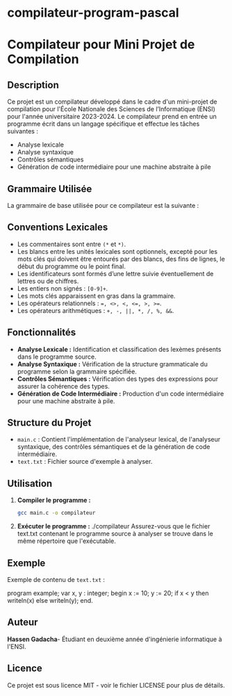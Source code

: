 # compilateur-program-pascal
# Compilateur pour Mini Projet de Compilation

## Description

Ce projet est un compilateur développé dans le cadre d'un mini-projet de compilation pour l'École Nationale des Sciences de l’Informatique (ENSI) pour l'année universitaire 2023-2024. Le compilateur prend en entrée un programme écrit dans un langage spécifique et effectue les tâches suivantes :
- Analyse lexicale
- Analyse syntaxique
- Contrôles sémantiques
- Génération de code intermédiaire pour une machine abstraite à pile

## Grammaire Utilisée

La grammaire de base utilisée pour ce compilateur est la suivante :



## Conventions Lexicales

- Les commentaires sont entre `(*` et `*)`.
- Les blancs entre les unités lexicales sont optionnels, excepté pour les mots clés qui doivent être entourés par des blancs, des fins de lignes, le début du programme ou le point final.
- Les identificateurs sont formés d’une lettre suivie éventuellement de lettres ou de chiffres.
- Les entiers non signés : `[0-9]+`.
- Les mots clés apparaissent en gras dans la grammaire.
- Les opérateurs relationnels : `=, <>, <, <=, >, >=`.
- Les opérateurs arithmétiques : `+, -, ||, *, /, %, &&`.

## Fonctionnalités

- **Analyse Lexicale :** Identification et classification des lexèmes présents dans le programme source.
- **Analyse Syntaxique :** Vérification de la structure grammaticale du programme selon la grammaire spécifiée.
- **Contrôles Sémantiques :** Vérification des types des expressions pour assurer la cohérence des types.
- **Génération de Code Intermédiaire :** Production d'un code intermédiaire pour une machine abstraite à pile.

## Structure du Projet

- `main.c` : Contient l'implémentation de l'analyseur lexical, de l'analyseur syntaxique, des contrôles sémantiques et de la génération de code intermédiaire.
- `text.txt` : Fichier source d'exemple à analyser.

## Utilisation

1. **Compiler le programme :**

   ```bash
   gcc main.c -o compilateur

2. **Exécuter le programme :**
   ./compilateur
Assurez-vous que le fichier text.txt contenant le programme source à analyser se trouve dans le même répertoire que l'exécutable.

## Exemple
Exemple de contenu de `text.txt` :

program example;
var x, y : integer;
begin
  x := 10;
  y := 20;
  if x < y then
    writeln(x)
  else
    writeln(y);
end.

## Auteur
**Hassen Gadacha**- Étudiant en deuxième année d'ingénierie informatique à l'ENSI.

## Licence
Ce projet est sous licence MIT - voir le fichier LICENSE pour plus de détails.
